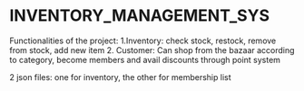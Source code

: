 # INVENTORY_MANAGEMENT_SYS
Functionalities of the project:
1.Inventory: check stock, restock, remove from stock, add new item
2. Customer: Can shop from the bazaar according to category, become members and avail discounts through point system

2 json files: one for inventory, the other for membership list
